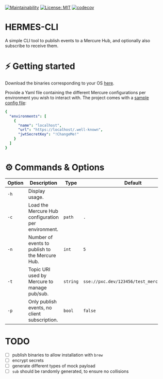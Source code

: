 [![Maintainability](https://img.shields.io/badge/Go_report-A+-success)](https://goreportcard.com/report/github.com/Thorin0ak/hermes-cli)
[![License: MIT](https://img.shields.io/badge/License-AGPL3.0-blue.svg)](https://opensource.org/licenses/AGPL-3.0)
[![codecov](https://codecov.io/gh/Thorin0ak/hermes-cli/branch/main/graph/badge.svg?token=9420L1M2BD)](https://codecov.io/gh/Thorin0ak/hermes-cli)

# HERMES-CLI

A simple CLI tool to publish events to a Mercure Hub, and optionally also subscribe to receive them.

# ⚡️ Getting started

Download the binaries corresponding to your OS [here](https://github.com/Thorin0ak/hermes-cli/releases).

Provide a Yaml file containing the different Mercure configurations per environment you wish to interact with. The
project comes with a [sample config file](https://github.com/Thorin0ak/hermes-cli/blob/main/sample-config.json):

```yaml
{
  "environments": [
    {
      "name": "localhost",
      "url": "https://localhost/.well-known",
      "jwtSecretKey": "!ChangeMe!"
    }
  ]
}
```

# ⚙️ Commands & Options

| Option | Description                                         | Type     | Default                                    | Required? |
|--------|-----------------------------------------------------|----------|--------------------------------------------|-----------|
| `-h`   | Display usage.                                      |          |                                            | No        |
| `-c`   | Load the Mercure Hub configuration per environment. | `path`   | `.`                                        | No        |
| `-n`   | Number of events to publish to the Mercure Hub.     | `int`    | `5`                                        | No        |
| `-t`   | Topic URI used by Mercure to manage pub/sub.        | `string` | `sse://pxc.dev/123456/test_mercure_events` | No        |
| `-p`   | Only publish events, no client subscription.        | `bool`   | `false`                                    | No        |

# TODO

- [ ] publish binaries to allow installation with `brew`
- [ ] encrypt secrets
- [ ] generate different types of mock payload
- [ ] `sub` should be randomly generated, to ensure no collisions
